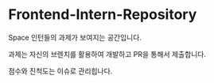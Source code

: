 # Frontend-Intern-Repository

Space 인턴들의 과제가 보여지는 공간입니다.

과제는 자신의 브렌치를 활용하여 개발하고 PR을 통해서 제출합니다.

점수와 진척도는 이슈로 관리힙나다.
